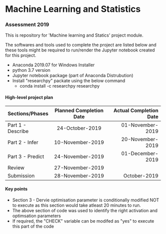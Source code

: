 # Machine Learning and Statistics
### Assessment 2019

This is repository for 'Machine learning and Statics' project module. 

The softwares and tools used to complete the project are listed below and these tools might be required to run/render the Jupyter notebook created for this project.

  - Anaconda 2019.07 for Windows Installer
  - python 3.7 version
  - Jupyter notebook package (part of Anaconda Distrubution)
  - Install "researchpy" packate using the below command
    - conda install -c researchpy researchpy
 
#### High-level project plan

| Sections/Phases                 |   Planned Completion Date        |  Actual Completion Date   |
|---------------------------------|:--------------------------------:| -------------------------:|
| Part 1 - Describe               |   24-October-2019                |   01-November-2019        |
| Part 2 - Infer                  |   10-November-2019               |   20-November-2019        |
| Part 3 - Predict                |   24-November-2019               |   01-December-2019        |
| Review                          |   27-November-2019               |                           |
| Submission                      |   28-November-2019               |   October-2019            |

#### Key points

- Section 3 - Dervie optimisation parameter is conditionally modified NOT to execute as this section would take atleast 20 minutes to run.
- The above section of code was used to identify the right activation and optimsation parameters
- If required, the "CHECK" variable can be modifed as "yes" to execute this part of the code


